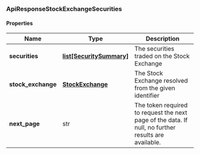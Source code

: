 

[//]: # (CLASS:ApiResponseStockExchangeSecurities)

[//]: # (KIND:object)

### ApiResponseStockExchangeSecurities

#### Properties

[//]: # (START_DEFINITION)

Name | Type | Description
------------ | ------------- | -------------
**securities** | [**list[SecuritySummary]**](SecuritySummary.md) | The securities traded on the Stock Exchange &nbsp;
**stock_exchange** | [**StockExchange**](StockExchange.md) | The Stock Exchange resolved from the given identifier &nbsp;
**next_page** | str | The token required to request the next page of the data. If null, no further results are available. &nbsp;

[//]: # (END_DEFINITION)


[//]: # (CONTAINED_CLASS:SecuritySummary)


[//]: # (CONTAINED_CLASS:StockExchange)



